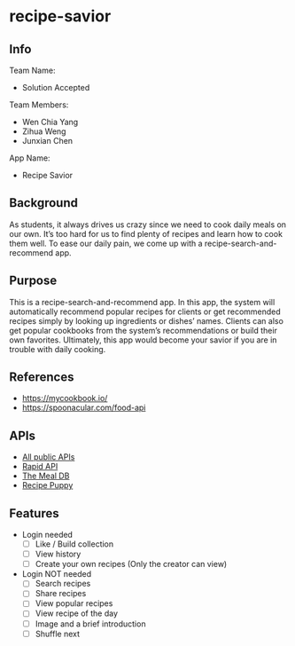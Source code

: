# recipe-savior

## Info

Team Name:

- Solution Accepted

Team Members:

- Wen Chia Yang
- Zihua Weng
- Junxian Chen

App Name:

- Recipe Savior

## Background

As students, it always drives us crazy since we need to cook daily meals on our own. It’s too hard for us to find plenty of recipes and learn how to cook them well. To ease our daily pain, we come up with a recipe-search-and-recommend app.

## Purpose

This is a recipe-search-and-recommend app. In this app, the system will automatically recommend popular recipes for clients or get recommended recipes simply by looking up ingredients or dishes’ names. Clients can also get popular cookbooks from the system’s recommendations or build their own favorites. Ultimately, this app would become your savior if you are in trouble with daily cooking.

## References

- https://mycookbook.io/
- https://spoonacular.com/food-api

## APIs

- [All public APIs](https://github.com/public-apis/public-apis)
- [Rapid API](https://rapidapi.com/collection/food-apis)
- [The Meal DB](https://www.themealdb.com/api.php)
- [Recipe Puppy](http://www.recipepuppy.com/about/api/)

## Features

- Login needed
  - [ ] Like / Build collection
  - [ ] View history
  - [ ] Create your own recipes (Only the creator can view)
- Login NOT needed
  - [ ] Search recipes
  - [ ] Share recipes
  - [ ] View popular recipes
  - [ ] View recipe of the day
  - [ ] Image and a brief introduction
  - [ ] Shuffle next

